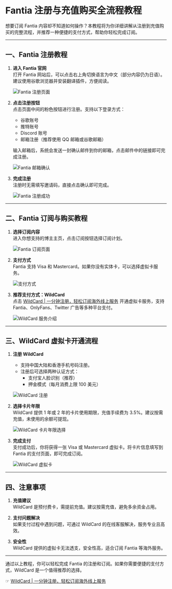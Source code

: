 # Fantia 注册与充值购买全流程教程

想要订阅 Fantia 内容却不知道如何操作？本教程将为你详细讲解从注册到充值购买的完整流程，并推荐一种便捷的支付方式，帮助你轻松完成订阅。

---

## 一、Fantia 注册教程

1. **进入 Fantia 官网**  
   打开 Fantia 网站后，可以点击右上角切换语言为中文（部分内容仍为日语）。建议使用谷歌浏览器并安装翻译插件，方便阅读。

   ![Fantia 注册页面](https://i0.hdslb.com/bfs/article/ba9792dc44bb7eda7b34bd122ab637e5517906812.png@1192w)

2. **点击注册按钮**  
   点击页面中间的粉色按钮进行注册。支持以下登录方式：
   - 谷歌账号
   - 推特账号
   - Discord 账号
   - 邮箱注册（推荐使用 QQ 邮箱或谷歌邮箱）

   输入邮箱后，系统会发送一封确认邮件到你的邮箱，点击邮件中的链接即可完成注册。

   ![Fantia 邮箱确认](https://i0.hdslb.com/bfs/article/e546537aacba9f6cb1a916cdd2a89a5e517906812.png@1192w)

3. **完成注册**  
   注册时无需填写邀请码，直接点击确认即可完成。

   ![Fantia 注册成功](https://i0.hdslb.com/bfs/article/ae6b409a700c52536eb68bb1d73c706e517906812.png@1192w)

---

## 二、Fantia 订阅与购买教程

1. **选择订阅内容**  
   进入你想支持的博主主页，点击订阅按钮选择订阅计划。

   ![Fantia 订阅页面](https://i0.hdslb.com/bfs/article/f84c23a54353e398aeaf6fc7d0d1f5c2517906812.png@1192w)

2. **支付方式**  
   Fantia 支持 Visa 和 Mastercard。如果你没有实体卡，可以选择虚拟卡服务。

   ![支付方式](https://i0.hdslb.com/bfs/article/b3b1b66159db13eec714a0b2afc17197517906812.png@1192w)

3. **推荐支付方式：WildCard**  
   点击 [WildCard | 一分钟注册，轻松订阅海外线上服务](https://bit.ly/bewildcard) 开通虚拟卡服务，支持 Fantia、OnlyFans、Twitter 广告等多种平台支付。

   ![WildCard 服务介绍](https://i0.hdslb.com/bfs/article/28e96d3af123c2151e671e1cea4ac9ad517906812.png@1192w)

---

## 三、WildCard 虚拟卡开通流程

1. **注册 WildCard**  
   - 支持中国大陆和香港手机号码注册。
   - 注册后可选择两种认证方式：
     - 支付宝人脸识别（推荐）
     - 押金模式（每月消费上限 100 美元）

   ![WildCard 注册](https://i0.hdslb.com/bfs/article/c7679b90dff44d5cee8eb0fa24bf4b87517906812.png@1192w)

2. **选择卡片年限**  
   WildCard 提供 1 年或 2 年的卡片使用期限，充值手续费为 3.5%。建议按需充值，未使用的余额可提现。

   ![WildCard 卡片年限选择](https://i0.hdslb.com/bfs/article/d0f33b3cae2fda136e3c8a40d0193fb5517906812.png@1192w)

3. **完成支付**  
   支付成功后，你将获得一张 Visa 或 Mastercard 虚拟卡。将卡片信息填写到 Fantia 的支付页面，即可完成订阅。

   ![WildCard 虚拟卡](https://i0.hdslb.com/bfs/article/2b2e08bab2e91c69bfc3ef6d165ed5b1517906812.png@1192w)

---

## 四、注意事项

1. **充值建议**  
   WildCard 是预付费卡，需提前充值。建议按需充值，避免多余资金占用。

2. **支付问题解决**  
   如果支付过程中遇到问题，可通过 WildCard 的在线客服解决，服务专业且高效。

3. **安全性**  
   WildCard 提供的虚拟卡无法透支，安全性高，适合订阅 Fantia 等海外服务。

---

通过以上教程，你可以轻松完成 Fantia 的注册和订阅。如果你需要便捷的支付方式，WildCard 是一个值得推荐的选择。

☞ [WildCard | 一分钟注册，轻松订阅海外线上服务](https://bit.ly/bewildcard)

